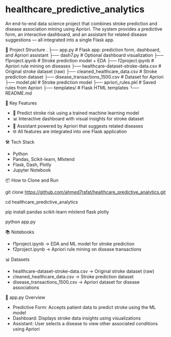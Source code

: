 # healthcare_predictive_analytics
An end-to-end data science project that combines stroke prediction and disease association mining using Apriori.
The system provides a predictive form, an interactive dashboard, and an assistant for related disease suggestions — all integrated into a single Flask app.

📁 Project Structure
.
├── app.py                         # Flask app: prediction form, dashboard, and Apriori assistant
├── dash7.py                       # Optional dashboard visualization
├── f1project.ipynb                # Stroke prediction model + EDA
├── f2project.ipynb                # Apriori rule mining on diseases
├── healthcare-dataset-stroke-data.csv   # Original stroke dataset (raw)
├── cleaned_healthcare_data.csv    # Stroke prediction dataset
├── disease_transactions_1500.csv  # Dataset for Apriori
├── model.pkl                      # Stroke prediction model
├── apriori_rules.pkl              # Saved rules from Apriori
├── templates/                     # Flask HTML templates
└── README.md

🚀 Key Features
- 🧠 Predict stroke risk using a trained machine learning model
- 📊 Interactive dashboard with visual insights for stroke dataset
- 🤖 Assistant powered by Apriori that suggests related diseases
- 🌐 All features are integrated into one Flask application

🛠️ Tech Stack
- Python
- Pandas, Scikit-learn, Mlxtend
- Flask, Dash, Plotly
- Jupyter Notebook

📦 How to Clone and Run

git clone https://github.com/ahmed7rafat/healthcare_predictive_analytics.git

cd healthcare_predictive_analytics

pip install pandas scikit-learn mlxtend flask plotly

python app.py

📚 Notebooks
- f1project.ipynb → EDA and ML model for stroke prediction
- f2project.ipynb → Apriori rule mining on disease transactions

📊 Datasets
- healthcare-dataset-stroke-data.csv → Original stroke dataset (raw)
- cleaned_healthcare_data.csv → Stroke prediction dataset
- disease_transactions_1500.csv → Apriori dataset for disease associations

🤖 app.py Overview
- Predictive Form: Accepts patient data to predict stroke using the ML model
- Dashboard: Displays stroke data insights using visualizations
- Assistant: User selects a disease to view other associated conditions using Apriori

